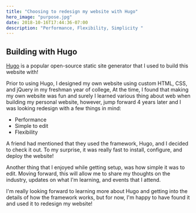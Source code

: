 ```yaml
---
title: "Choosing to redesign my website with Hugo"
hero_image: "purpose.jpg"
date: 2018-10-16T17:44:36-07:00
description: "Performance, Flexibility, Simplicity "
---
```


<h2>Building with Hugo</h2>


<a href="https://gohugo.io/">Hugo</a> is a popular open-source static site generator that I used to build this website with! 

Prior to using Hugo, I designed my own website using custom HTML, CSS, and jQuery in my freshman year of college, At the time, I found that making my own website was fun and surely I learned various thing about web when building my personal website, however, jump forward 4 years later and I was looking redesign with a few things in mind: 
<ul>
	<li> Performance </li>
	<li> Simple to edit </li>
	<li> Flexibility </li>
</ul>

A friend had mentioned that they used the framework, Hugo, and I decided to check it out. To my surprise, it was really fast to install, configure, and deploy the website!

Another thing that I enjoyed while getting setup, was how simple it was to edit. Moving forward, this will allow me to share my thoughts on the industry, updates on what I'm learning, and events that I attend. 

I'm really looking forward to learning more about Hugo and getting into the details of how the framework works, but for now, I'm happy to have found it and used it to redesign my website!
